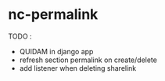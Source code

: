 # nc-permalink

TODO : 

- QUIDAM in django app
- refresh section permalink on create/delete 
- add listener when deleting sharelink
